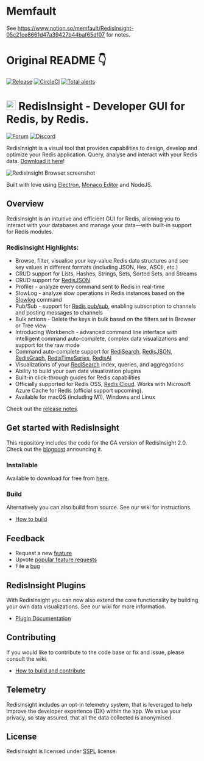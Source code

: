 # Memfault
See https://www.notion.so/memfault/RedisInsight-05c21ce8661d47a39427b44baf65df07 for notes.

# Original README 👇


[![Release](https://img.shields.io/github/v/release/RedisInsight/RedisInsight.svg?sort=semver)](https://github.com/RedisInsight/RedisInsight/releases)
[![CircleCI](https://circleci.com/gh/RedisInsight/RedisInsight/tree/main.svg?style=svg)](https://circleci.com/gh/RedisInsight/RedisInsight/tree/main)
[![Total alerts](https://img.shields.io/lgtm/alerts/g/RedisInsight/RedisInsight.svg?logo=lgtm&logoWidth=18)](https://lgtm.com/projects/g/RedisInsight/RedisInsight/alerts/)

# <img src="https://redis.com/wp-content/uploads/2019/11/ico-redisinsight.svg" alt="logo" width="25"/>  RedisInsight - Developer GUI for Redis, by Redis. 
[![Forum](https://img.shields.io/badge/Forum-RedisInsight-red)](https://forum.redis.com/c/redisinsight/65)
[![Discord](https://img.shields.io/discord/697882427875393627?style=flat-square)](https://discord.gg/QUkjSsk)


RedisInsight is a visual tool that provides capabilities to design, develop and optimize your Redis application. 
Query, analyse and interact with your Redis data. [Download it here](https://redis.com/redis-enterprise/redis-insight/#insight-form)!

![RedisInsight Browser screenshot](/.github/redisinsight_browser.png)

Built with love using [Electron](https://www.electronjs.org/), [Monaco Editor](https://microsoft.github.io/monaco-editor/) and NodeJS.

## Overview

RedisInsight is an intuitive and efficient GUI for Redis, allowing you to interact with your databases and manage your data—with built-in support for Redis modules.

### RedisInsight Highlights:

* Browse, filter, visualise your key-value Redis data structures and see key values in different formats (including JSON, Hex, ASCII, etc.)
* CRUD support for Lists, Hashes, Strings, Sets, Sorted Sets, and Streams
* CRUD support for [RedisJSON](https://oss.redis.com/redisjson/)
* Profiler - analyze every command sent to Redis in real-time
* SlowLog - analyze slow operations in Redis instances based on the [Slowlog](https://github.com/RedisInsight/RedisInsight/releases#:~:text=results%20of%20the-,Slowlog,-command%20to%20analyze) command
* Pub/Sub - support for [Redis pub/sub](https://redis.io/docs/manual/pubsub/), enabling subscription to channels and posting messages to channels
* Bulk actions - Delete the keys in bulk based on the filters set in Browser or Tree view
* Introducing Workbench - advanced command line interface with intelligent command auto-complete, complex data visualizations and support for the raw mode
* Command auto-complete support for [RediSearch](https://oss.redis.com/redisearch/), [RedisJSON](https://oss.redis.com/redisjson/), [RedisGraph](https://oss.redis.com/redisgraph/), [RedisTimeSeries](https://oss.redis.com/redistimeseries/), [RedisAI](https://oss.redis.com/redisai/)
* Visualizations of your [RediSearch](https://oss.redis.com/redisearch/) index, queries, and aggregations
* Ability to build your own data visualization plugins
* Built-in click-through guides for Redis capabilities
* Officially supported for Redis OSS, [Redis Cloud](https://redis.com/try-free/). Works with Microsoft Azure Cache for Redis (official support upcoming).
* Available for macOS (including M1), Windows and Linux 

Check out the [release notes](https://docs.redis.com/latest/ri/release-notes/). 

## Get started with RedisInsight

This repository includes the code for the GA version of RedisInsight 2.0. Check out the [blogpost](https://redis.com/blog/introducing-redisinsight-2/) announcing it. 

### Installable 
Available to download for free from [here](https://redis.com/redis-enterprise/redis-insight/#insight-form).

### Build 
Alternatively you can also build from source. See our wiki for instructions.

* [How to build](https://github.com/RedisInsight/RedisInsight/wiki/How-to-build-and-contribute)

## Feedback

* Request a new [feature](https://github.com/RedisInsight/RedisInsight/issues/new?assignees=&labels=&template=feature_request.md&title=%5BFeature+Request%5D%3A)
* Upvote [popular feature requests](https://github.com/RedisInsight/RedisInsight/issues?q=is%3Aopen+is%3Aissue+label%3Afeature+sort%3Areactions-%2B1-desc)
* File a [bug](https://github.com/RedisInsight/RedisInsight/issues/new?assignees=&labels=&template=bug_report.md&title=%5BBug%5D%3A)


## RedisInsight Plugins

With RedisInsight you can now also extend the core functionality by building your own data visualizations. See our wiki for more information.

* [Plugin Documentation](https://github.com/RedisInsight/RedisInsight/wiki/Plugin-Documentation)

## Contributing

If you would like to contribute to the code base or fix and issue, please consult the wiki.

* [How to build and contribute](https://github.com/RedisInsight/RedisInsight/wiki/How-to-build-and-contribute)

## Telemetry

RedisInsight includes an opt-in telemetry system, that is leveraged to help improve the developer experience (DX) within the app. We value your privacy, so stay assured, that all the data collected is anonymised.

## License 

RedisInsight is licensed under [SSPL](/LICENSE) license.

